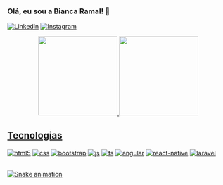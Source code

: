 ### Olá, eu sou a Bianca Ramal! 🚀

[![Linkedin](https://img.shields.io/badge/LinkedIn-0077B5?style=for-the-badge&logo=linkedin&logoColor=white)](www.linkedin.com/in/bianca-ramal)
[![Instagram](https://img.shields.io/badge/Instagram-E4405F?style=for-the-badge&logo=instagram&logoColor=white)](www.linkedin.com/in/bianca-ramal)

<div align="center">
  <a href="https://github.com/biancaramal">
  <img height="180em" src="https://github-readme-stats.vercel.app/api?username=biancaramal&show_icons=true&theme=dracula&include_all_commits=true&count_private=true"/>
  <img height="180em" src="https://github-readme-stats.vercel.app/api/top-langs/?username=biancaramal&layout=compact&langs_count=7&theme=dracula"/>
</div>

## Tecnologias
<div style="display: inline_block">
    <img align="center" alt="html5" src="https://img.shields.io/badge/HTML5-E34F26?style=for-the-badge&logo=html5&logoColor=white" />
    <img align="center" alt="css" src="https://img.shields.io/badge/CSS3-1572B6?style=for-the-badge&logo=css3&logoColor=white" />
    <img align="center" alt="bootstrap" src="https://img.shields.io/badge/Bootstrap-563D7C?style=for-the-badge&logo=bootstrap&logoColor=white" />
    <img align="center" alt="js" src="https://img.shields.io/badge/JavaScript-F7DF1E?style=for-the-badge&logo=javascript&logoColor=black" />
    <img align="center" alt="ts" src="https://img.shields.io/badge/TypeScript-007ACC?style=for-the-badge&logo=typescript&logoColor=white" />
    <img align="center" alt="angular" src="https://img.shields.io/badge/Angular-DD0031?style=for-the-badge&logo=angular&logoColor=white" />
    <img align="center" alt="react-native" src="https://img.shields.io/badge/React_Native-20232A?style=for-the-badge&logo=react&logoColor=61DAFB" />
     <img align="center" alt="laravel" src="https://img.shields.io/badge/Laravel-FF2D20?style=for-the-badge&logo=laravel&logoColor=white" />
</div><br/>

  ![Snake animation](https://github.com/biancaramal/blob/output/github-contribution-grid-snake.svg)

    
